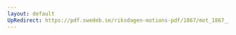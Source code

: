 ```yaml
---
layout: default
UpRedirect: https://pdf.swedeb.se/riksdagen-motions-pdf/1867/mot_1867__ak__00164/mot_1867__ak__00164_004.pdf
---
```

